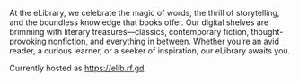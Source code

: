 At the eLibrary, we celebrate the magic of words, the thrill of storytelling, and the boundless knowledge that books offer. Our digital shelves are brimming with literary treasures—classics, contemporary fiction, thought-provoking nonfiction, and everything in between. Whether you’re an avid reader, a curious learner, or a seeker of inspiration, our eLibrary awaits you.

Currently hosted as https://elib.rf.gd
